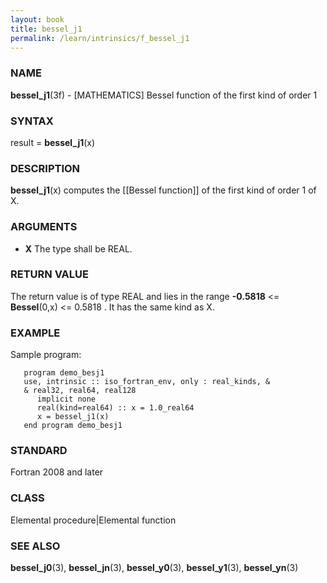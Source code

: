 ```yaml
---
layout: book
title: bessel_j1
permalink: /learn/intrinsics/f_bessel_j1
---
```

### NAME

**bessel\_j1**(3f) - \[MATHEMATICS\] Bessel function
of the first kind of order 1

### SYNTAX

result = **bessel\_j1**(x)

### DESCRIPTION

**bessel\_j1**(x) computes the \[\[Bessel function\]\] of the first kind
of order 1 of X.

### ARGUMENTS

  - **X**
    The type shall be REAL.

### RETURN VALUE

The return value is of type REAL and lies in the range **-0.5818** \<=
**Bessel**(0,x) \<= 0.5818 . It has the same kind as X.

### EXAMPLE

Sample program:

```
   program demo_besj1
   use, intrinsic :: iso_fortran_env, only : real_kinds, &
   & real32, real64, real128
      implicit none
      real(kind=real64) :: x = 1.0_real64
      x = bessel_j1(x)
   end program demo_besj1
```

### STANDARD

Fortran 2008 and later

### CLASS

Elemental procedure|Elemental function

### SEE ALSO

**bessel\_j0**(3), **bessel\_jn**(3), **bessel\_y0**(3),
**bessel\_y1**(3), **bessel\_yn**(3)
